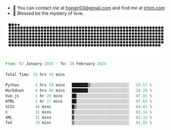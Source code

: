 - 📧 You can contact me at hongjr03@gmail.com and find me at [jrhim.com](https://jrhim.com/)
- 🌈 Blessed be the mystery of love.

![snake_animation](https://raw.githubusercontent.com/hongjr03/hongjr03/output/github-contribution-grid-snake.svg)

<!--START_SECTION:waka-->

```rust
From: 02 January 2024 - To: 28 February 2024

Total Time: 16 hrs 49 mins

Python       4 hrs 59 mins   ███████▒░░░░░░░░░░░░░░░░░   29.57 %
Markdown     4 hrs 46 mins   ███████░░░░░░░░░░░░░░░░░░   28.29 %
Vue.js       1 hr 20 mins    ██░░░░░░░░░░░░░░░░░░░░░░░   07.91 %
HTML         1 hr 17 mins    ██░░░░░░░░░░░░░░░░░░░░░░░   07.63 %
SCSS         48 mins         █▒░░░░░░░░░░░░░░░░░░░░░░░   04.81 %
C            31 mins         ▓░░░░░░░░░░░░░░░░░░░░░░░░   03.14 %
XML          31 mins         ▓░░░░░░░░░░░░░░░░░░░░░░░░   03.12 %
TeX          10 mins         ▒░░░░░░░░░░░░░░░░░░░░░░░░   01.03 %
```

<!--END_SECTION:waka-->
